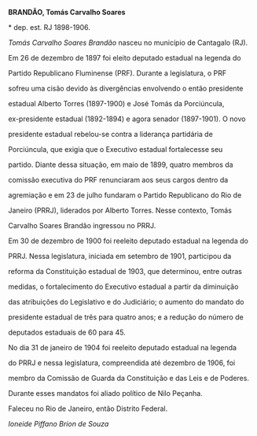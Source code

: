**BRANDÃO, Tomás Carvalho Soares**



\* dep. est. RJ 1898-1906.



*Tomás Carvalho Soares Brandão* nasceu no município de Cantagalo (RJ).



Em 26 de dezembro de 1897 foi eleito deputado estadual na legenda do

Partido Republicano Fluminense (PRF). Durante a legislatura, o PRF

sofreu uma cisão devido às divergências envolvendo o então presidente

estadual Alberto Torres (1897-1900) e José Tomás da Porciúncula,

ex-presidente estadual (1892-1894) e agora senador (1897-1901). O novo

presidente estadual rebelou-se contra a liderança partidária de

Porciúncula, que exigia que o Executivo estadual fortalecesse seu

partido. Diante dessa situação, em maio de 1899, quatro membros da

comissão executiva do PRF renunciaram aos seus cargos dentro da

agremiação e em 23 de julho fundaram o Partido Republicano do Rio de

Janeiro (PRRJ), liderados por Alberto Torres. Nesse contexto, Tomás

Carvalho Soares Brandão ingressou no PRRJ.



Em 30 de dezembro de 1900 foi reeleito deputado estadual na legenda do

PRRJ. Nessa legislatura, iniciada em setembro de 1901, participou da

reforma da Constituição estadual de 1903, que determinou, entre outras

medidas, o fortalecimento do Executivo estadual a partir da diminuição

das atribuições do Legislativo e do Judiciário; o aumento do mandato do

presidente estadual de três para quatro anos; e a redução do número de

deputados estaduais de 60 para 45.



No dia 31 de janeiro de 1904 foi reeleito deputado estadual na legenda

do PRRJ e nessa legislatura, compreendida até dezembro de 1906, foi

membro da Comissão de Guarda da Constituição e das Leis e de Poderes.

Durante esses mandatos foi aliado político de Nilo Peçanha.



Faleceu no Rio de Janeiro, então Distrito Federal.



*Ioneide Piffano Brion de Souza*



